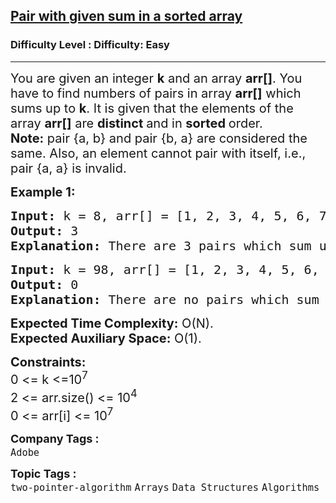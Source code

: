 <h2><a href="https://www.geeksforgeeks.org/problems/pair-with-given-sum-in-a-sorted-array4940/1?page=1&difficulty=Easy,Medium,Hard&sortBy=latest">Pair with given sum in a sorted array</a></h2><h3>Difficulty Level : Difficulty: Easy</h3><hr><div class="problems_problem_content__Xm_eO"><p><span style="font-size: 20px;">You are given an integer <strong>k</strong> and an array <strong>arr[]</strong>. You have to find numbers of pairs in array <strong>arr[]</strong> which sums up to <strong>k</strong>. It is given that the elements of the array <strong>arr[]</strong> are <strong>distinct </strong>and in <strong>sorted </strong>order.<br><strong>Note:</strong> pair {a, b} and pair {b, a} are considered the same. Also, an element cannot pair with itself, i.e., pair {a, a} is invalid.</span></p>
<p><span style="font-size: 20px;"><strong>Example 1:</strong></span></p>
<pre><span style="font-size: 20px;"><strong>Input: </strong>k = 8, arr[] = [1, 2, 3, 4, 5, 6, 7]
<strong>Output: </strong>3
<strong>Explanation: </strong>There are 3 pairs which sum up to 8 : {1, 7}, {2, 6}, {3, 5}
</span></pre>
<pre><span style="font-size: 20px;"><strong>Input: </strong>k = 98, arr[] = [1, 2, 3, 4, 5, 6, 7]<br></span><strong style="font-size: 20px;">Output: </strong><span style="font-size: 20px;">0<br></span><strong style="font-size: 20px;">Explanation: </strong><span style="font-size: 20px;">There are no pairs which sum up to 98.</span></pre>
<p><span style="font-size: 20px;"><strong>Expected Time Complexity:</strong>&nbsp;O(N).<br><strong>Expected Auxiliary Space:</strong>&nbsp;O(1).</span></p>
<p><span style="font-size: 20px;"><strong>Constraints:</strong><br>0 &lt;= k &lt;=10<sup>7</sup><br>2 &lt;= arr.size() &lt;= 10<sup>4</sup><br>0 &lt;= arr[i] &lt;= 10<sup>7</sup></span></p></div><p><span style=font-size:18px><strong>Company Tags : </strong><br><code>Adobe</code>&nbsp;<br><p><span style=font-size:18px><strong>Topic Tags : </strong><br><code>two-pointer-algorithm</code>&nbsp;<code>Arrays</code>&nbsp;<code>Data Structures</code>&nbsp;<code>Algorithms</code>&nbsp;